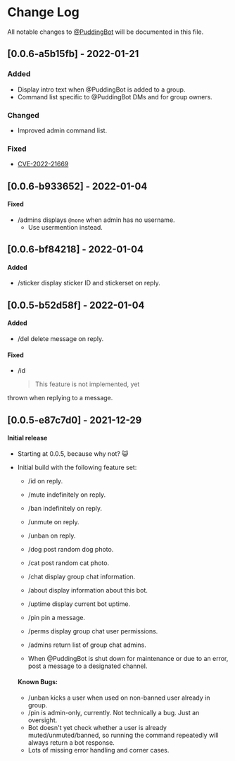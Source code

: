 # Change Log

All notable changes to [@PuddingBot](https://t.me/puddingbot) will be documented in this file.

## [0.0.6-**a5b15fb**] - 2022-01-21

### Added
* Display intro text when @PuddingBot is added to a group.
* Command list specific to @PuddingBot DMs and for group owners.

### Changed
* Improved admin command list.

### Fixed
* [CVE-2022-21669](https://nvd.nist.gov/vuln/detail/CVE-2022-21669)

## [0.0.6-**b933652**] - 2022-01-04

#### Fixed
* /admins displays `@none` when admin has no username.
   - Use usermention instead.

## [0.0.6-**bf84218**] - 2022-01-04

#### Added
* /sticker display sticker ID and stickerset on reply.

## [0.0.5-**b52d58f**] - 2022-01-04

#### Added
* /del delete message on reply.

#### Fixed
* /id
    > This feature is not implemented, yet

thrown when replying to a message.


## [0.0.5-**e87c7d0**] - 2021-12-29

#### Initial release
* Starting at 0.0.5, because why not? 😺
* Initial build with the following feature set:
    - /id on reply.
    - /mute indefinitely on reply.
    - /ban indefinitely on reply.
    - /unmute on reply.
    - /unban on reply.
    - /dog post random dog photo.
    - /cat post random cat photo.
    - /chat display group chat information.
    - /about display information about this bot.
    - /uptime display current bot uptime.
    - /pin pin a message.
    - /perms display group chat user permissions.
    - /admins return list of group chat admins.

    - When @PuddingBot is shut down for
       maintenance or due to an error,
       post a message to a designated
       channel.

    #### Known Bugs:

    - /unban kicks a user when used on non-banned user already in group.
    - /pin is admin-only, currently.
       Not technically a bug.
       Just an oversight.
    - Bot doesn't yet check whether a user is
       already muted/unmuted/banned, so
       running the command repeatedly
       will always return a bot response.
    - Lots of missing error handling and corner cases.